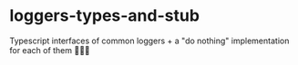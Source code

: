 # loggers-types-and-stub
Typescript interfaces of common loggers + a "do nothing" implementation for each of them :rooster::koala::dragon:

